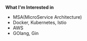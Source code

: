 **__What I'm Interested in__**
* MSA(MicroService Architecture)
* Docker, Kubernetes, Istio
* AWS 
* GOlang, Gin


<!---
choigonyok/choigonyok is a ✨ special ✨ repository because its `README.md` (this file) appears on your GitHub profile.
You can click the Preview link to take a look at your changes.
--->
